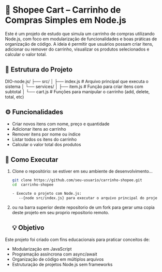 # 🛒 Shopee Cart – Carrinho de Compras Simples em Node.js

Este é um projeto de estudo que simula um carrinho de compras utilizando Node.js, com foco em modularização de funcionalidades e boas práticas de organização de código. A ideia é permitir que usuários possam criar itens, adicionar ou remover do carrinho, visualizar os produtos selecionados e calcular o valor total.

## 📂 Estrutura do Projeto
DIO-node.js/ ├── src/ │   ├── index.js               # Arquivo principal que executa o sistema │   └── services/ │       ├── item.js            # Função para criar itens com subtotal │       └── cart.js            # Funções para manipular o carrinho (add, delete, total, etc)


## ⚙️ Funcionalidades

- Criar novos itens com nome, preço e quantidade
- Adicionar itens ao carrinho
- Remover itens por nome ou índice
- Listar todos os itens do carrinho
- Calcular o valor total dos produtos

## 🚀 Como Executar

1. Clone o repositório:
se estiver em seu ambiente de desenvolvimento...
   ```bash
   git clone https://github.com/seu-usuario/carrinho-shopee.git
   cd  carrinho-shopee

   - Execute o projeto com Node.js:
      --{node src/index.js} para executar o arquivo principal do projeto.

2. ou na barra superior deste repositorio de um fork para gerar uma copia deste projeto em seu proprio repositorio remoto.

    ## 💡 Objetivo


 Este projeto foi criado com fins educacionais para praticar conceitos de:


- Modularização em JavaScript
- Programação assíncrona com async/await
- Organização de código em múltiplos arquivos
- Estruturação de projetos Node.js sem frameworks
  

